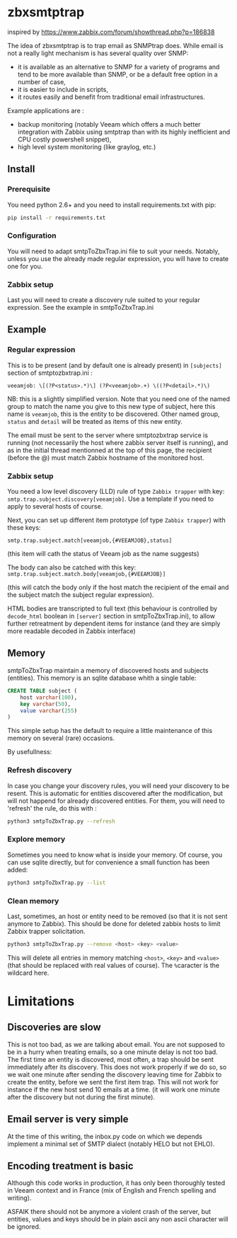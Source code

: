 # zbxsmtptrap

inspired by https://www.zabbix.com/forum/showthread.php?p=186838

The idea of zbxsmtptrap is to trap email as SNMPtrap does. While email is not a really light mechanism is has several quality over SNMP:
 - it is available as an alternative to SNMP for a variety of programs and tend to be more available than SNMP, or be a default free option in a number of case,
 - it is easier to include in scripts,
 - it routes easily and benefit from traditional email infrastructures.

 Example applications are :
  - backup monitoring (notably Veeam which offers a much better integration with Zabbix using smtptrap than with its highly inefficient and CPU costly powershell snippet),
  - high level system monitoring (like graylog, etc.)

## Install

### Prerequisite

  You need python 2.6+ and you need to install requirements.txt with pip:
  ```bash
  pip install -r requirements.txt
  ```

### Configuration

  You will need to adapt smtpToZbxTrap.ini file to suit your needs. Notably, unless you use the already made regular expression, you will have to create one for you.

### Zabbix setup

  Last you will need to create a discovery rule suited to your regular expression. See the example in smtpToZbxTrap.ini


## Example

### Regular expression

This is to be present (and by default one is already present) in `[subjects]` section of smtptozbxtrap.ini :

```
veeamjob: \[(?P<status>.*)\] (?P<veeamjob>.+) \((?P<detail>.*)\)
```
NB: this is a slightly simplified version. Note that you need one of the named group to match the name you give to this new type of subject, here this name is `veeamjob`, this is the entity to be discovered. Other named group, `status` and `detail` will be treated as items of this new entity.

The email must be sent to the server where smtptozbxtrap service is running (not necessarily the host where zabbix server itself is running), and as in the initial thread mentionned at the top of this page, the recipient (before the @) must match Zabbix hostname of the monitored host.

### Zabbix setup

You need a low level discovery (LLD) rule of type `Zabbix trapper` with key: `smtp.trap.subject.discovery[veeamjob]`. Use a template if you need to apply to several hosts of course.

Next, you can set up different item prototype (of type `Zabbix trapper`) with these keys:

`smtp.trap.subject.match[veeamjob,{#VEEAMJOB},status]`

(this item will cath the status of Veeam job as the name suggests)

The body can also be catched with this key:
`smtp.trap.subject.match.body[veeamjob,{#VEEAMJOB}]`

(this will catch the body only if the host match the recipient of the email and the subject match the subject regular expression).

HTML bodies are transcripted to full text (this behaviour is controlled by `decode_html` boolean in `[server]` section in smtpToZbxTrap.ini), to allow further retreatment by dependent items for instance (and they are simply more readable decoded in Zabbix interface)


## Memory

smtpToZbxTrap maintain a memory of discovered hosts and subjects (entities). This memory is an sqlite database whith a single table:

```SQL
CREATE TABLE subject (
    host varchar(100), 
    key varchar(50), 
    value varchar(255)
)
```
This simple setup has the default to require a little maintenance of this memory on several (rare) occasions.

By usefullness:

### Refresh discovery

In case you change your discovery rules, you will need your discovery to be resent. This is automatic for entities discovered after the modification, but will not happend for already discovered entities. For them, you will need to 'refresh' the rule, do this with :

```bash
python3 smtpToZbxTrap.py --refresh
```

### Explore memory

Sometimes you need to know what is inside your memory. Of course, you can use sqlite directly, but for convenience a small function has been added:

```bash
python3 smtpToZbxTrap.py --list
```

### Clean memory

Last, sometimes, an host or entity need to be removed (so that it is not sent anymore to Zabbix). This should be done for deleted zabbix hosts to limit Zabbix trapper solicitation.

```bash
python3 smtpToZbxTrap.py --remove <host> <key> <value>
```

This will delete all entries in memory matching `<host>`, `<key>` and `<value>`(that should be replaced with real values of course). The `%`caracter is the wildcard here.


# Limitations

## Discoveries are slow
This is not too bad, as we are talking about email. You are not supposed to be in a hurry when treating emails, so a one minute delay is not too bad. The first time an entity is discovered, most often, a trap should be sent immediately after its discovery. This does not work properly if we do so, so we wait one minute after sending the discovery leaving time for Zabbix to create the entity, before we sent the first item trap. This will not work for instance if the new host send 10 emails at a time. (it will work one minute after the discovery but not during the first minute).

## Email server is very simple
At the time of this writing, the inbox.py code on which we depends implement a minimal set of SMTP dialect (notably HELO but not EHLO).

## Encoding treatment is basic
Although this code works in production, it has only been thoroughly tested in Veeam context and in France (mix of English and French spelling and writing).  

ASFAIK there should not be anymore a violent crash of the server, but entities, values and keys should be in plain ascii any non ascii character will be ignored.

